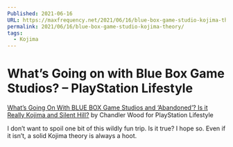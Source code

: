 ```yaml
---
Published: 2021-06-16
URL: https://maxfrequency.net/2021/06/16/blue-box-game-studio-kojima-theory/
permalink: 2021/06/16/blue-box-game-studio-kojima-theory/
tags:
  - Kojima
---
```

# What’s Going on with Blue Box Game Studios? – PlayStation Lifestyle

[What’s Going On With BLUE BOX Game Studios and ‘Abandoned’? Is it Really Kojima and Silent Hill?](https://www.playstationlifestyle.net/2021/06/16/blue-box-game-studios-abandoned-kojima-silent-hill/) by Chandler Wood for PlayStation Lifestyle

I don’t want to spoil one bit of this wildly fun trip. Is it true? I hope so. Even if it isn’t, a solid Kojima theory is always a hoot.